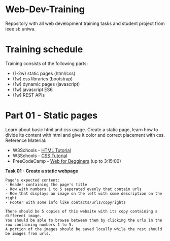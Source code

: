 # Web-Dev-Training
Repository with all web development training tasks and student project from ieee sb uniwa.

# Training schedule
Training consists of the following parts:
- (1-2w) static pages (html/css)
- (1w) css libraries (bootstrap)
- (1w) dynamic pages (javascript)
- (1w) javascript ES6
- (1w) REST APIs

# Part 01 - Static pages

Learn about basic html and css usage. Create a static page, learn how to divide its content with html and give it color and correct placement with css.
Reference Material: 
- W3Schools - [HTML Tutorial](https://www.w3schools.com/html/)
- W3Schools - [CSS Tutorial](https://www.w3schools.com/css/)
- FreeCodeCamp - [Web for Begginers](https://www.youtube.com/watch?v=nu_pCVPKzTk) (up to 3:15:00)

**Task 01 - Create a static webpage**

```
Page's expected content:
- Header containing the page's title
- Row with numbers 1 to 5 seperated evenly that contain urls
- Row that displays an image on the left with some description on the right
- Footer with some info like contacts/urls/copyrights

There should be 5 copies of this website with its copy containing a different image.
You should be able to browse between them by clicking the urls in the row containing numbers 1 to 5.
A portion of the images should be saved locally while the rest should be images from urls.
```


